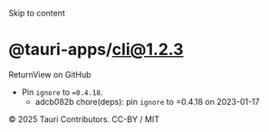 Skip to content
# @tauri-apps/cli@1.2.3
ReturnView on GitHub
  * Pin `ignore` to `=0.4.18`. 
    * adcb082b chore(deps): pin `ignore` to =0.4.18 on 2023-01-17


© 2025 Tauri Contributors. CC-BY / MIT
